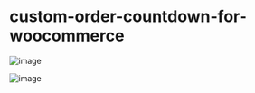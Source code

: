 # custom-order-countdown-for-woocommerce

![image](https://github.com/Babylon1999/custom-order-countdown-for-woocommerce/assets/67080558/d343cb47-a6db-48bd-a044-58df860c2cf5)


![image](https://github.com/Babylon1999/custom-order-countdown-for-woocommerce/assets/67080558/583f5026-1f35-441d-8a4a-479f8d61240c)

